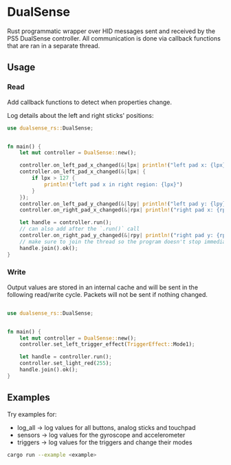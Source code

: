 # DualSense

Rust programmatic wrapper over HID messages sent and received by the PS5 DualSense controller. All communication is done via callback functions that are ran in a separate thread.

## Usage

### Read

Add callback functions to detect when properties change.

Log details about the left and right sticks' positions:

```rust
use dualsense_rs::DualSense;


fn main() {
    let mut controller = DualSense::new();

    controller.on_left_pad_x_changed(&|lpx| println!("left pad x: {lpx}"));
    controller.on_left_pad_x_changed(&|lpx| {
        if lpx > 127 {
            println!("left pad x in right region: {lpx}")
        }
    });
    controller.on_left_pad_y_changed(&|lpy| println!("left pad y: {lpy}"));
    controller.on_right_pad_x_changed(&|rpx| println!("right pad x: {rpx}"));

    let handle = controller.run();
    // can also add after the `.run()` call
    controller.on_right_pad_y_changed(&|rpy| println!("right pad y: {rpy}"));
    // make sure to join the thread so the program doesn't stop immediately
    handle.join().ok();
}
```

### Write

Output values are stored in an internal cache and will be sent in the following read/write cycle. Packets will
not be sent if nothing changed.

```rust

use dualsense_rs::DualSense;


fn main() {
    let mut controller = DualSense::new();
    controller.set_left_trigger_effect(TriggerEffect::Mode1);

    let handle = controller.run();
    controller.set_light_red(255);
    handle.join().ok();
}
```

## Examples

Try examples for:

- log_all -> log values for all buttons, analog sticks and touchpad
- sensors -> log values for the gyroscope and accelerometer
- triggers -> log values for the triggers and change their modes

```sh
cargo run --example <example>
```
